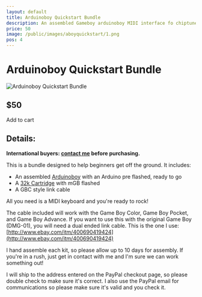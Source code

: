 ```yaml
---
layout: default
title: Arduinoboy Quickstart Bundle
description: An assembled Gameboy arduinoboy MIDI interface fo chiptune.
price: 50
image: /public/images/aboyquickstart/1.png
pos: 4
---
```

# Arduinoboy Quickstart Bundle

<div class="gallery">
	<img src="{{ site.baseurl }}public/images/aboyquickstart/1.png" alt="Arduinoboy Quickstart Bundle" id="gallery_image">
</div>

## $50

<div class="addToCart noselect" onclick="addToCart()">
  Add to cart
</div>

## Details:

**International buyers: [contact me](mailto:bro@catskull.net) before purchasing.**

This is a bundle designed to help beginners get off the ground. It includes:

 - An assembled [Arduinoboy](http://catskullelectronics.com/arduinoboy) with an Arduino pre flashed, ready to go
 - A [32k Cartridge](http://catskullelectronics.com/32kcart) with mGB flashed
 - A GBC style link cable

 All you need is a MIDI keyboard and you're ready to rock!

The cable included will work with the Game Boy Color, Game Boy Pocket, and Game Boy Advance. If you want to use this with the original Game Boy (DMG-01), you will need a dual ended link cable. This is the one I use: [http://www.ebay.com/itm/400690419424](http://www.ebay.com/itm/400690419424)

I hand assemble each kit, so please allow up to 10 days for assembly. If you're in a rush, just get in contact with me and I'm sure we can work something out!

I will ship to the address entered on the PayPal checkout page, so please double check to make sure it's correct. I also use the PayPal email for communications so please make sure it's valid and you check it.

<form id="paypal" target="paypal" action="https://www.paypal.com/cgi-bin/webscr" method="post">
  <input type="hidden" name="cmd" value="_s-xclick">
  <input type="hidden" name="hosted_button_id" value="T52L7QWDYUCC4">
</form>
